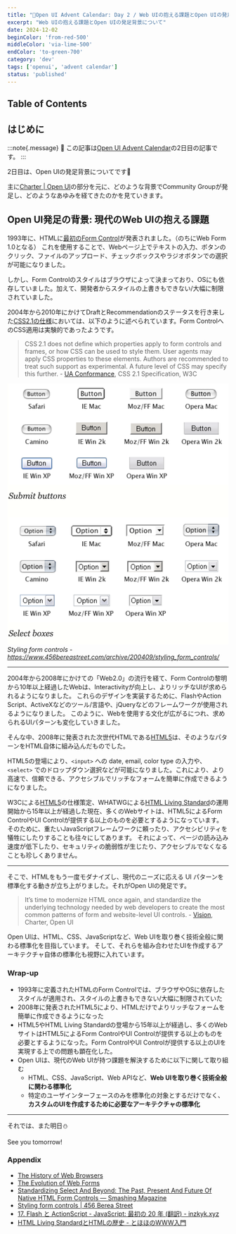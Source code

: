 ```yaml
---
title: "🎄Open UI Advent Calendar: Day 2 / Web UIの抱える課題とOpen UIの発足背景"
excerpt: "Web UIの抱える課題とOpen UIの発足背景について"
date: 2024-12-02
beginColor: 'from-red-500'
middleColor: 'via-lime-500'
endColor: 'to-green-700'
category: 'dev'
tags: ['openui', 'advent calendar']
status: 'published'
---
```

## Table of Contents

## はじめに

:::note{.message}
🎄 この記事は[Open UI Advent Calendar](https://adventar.org/calendars/10293)の2日目の記事です。
:::

2日目は、Open UIの発足背景についてです🧤

主に[Charter | Open UI](https://open-ui.org/charter/)の部分を元に、どのような背景でCommunity Groupが発足し、どのようなあゆみを経てきたのかを見ていきます。

## Open UI発足の背景: 現代のWeb UIの抱える課題

1993年に、HTMLに[最初のForm Control](https://www.w3.org/MarkUp/HTMLPlus/htmlplus_1.html)が発表されました。（のちにWeb Form 1.0となる）
これを使用することで、Webページ上でテキストの入力、ボタンのクリック、ファイルのアップロード、チェックボックスやラジオボタンでの選択が可能になりました。

しかし、Form Controlのスタイルはブラウザによって決まっており、OSにも依存していました。加えて、開発者からスタイルの上書きもできない/大幅に制限されていました。

2004年から2010年にかけてDraftとRecommendationのステータスを行き来した[CSS2.1の仕様](https://www.w3.org/TR/CSS21/conform.html#q3.0)においては、以下のように述べられています。Form ControlへのCSS適用は実験的であったようです。

> CSS 2.1 does not define which properties apply to form controls and frames, or how CSS can be used to style them. User agents may apply CSS properties to these elements. Authors are recommended to treat such support as experimental. A future level of CSS may specify this further. - [UA Conformance](https://www.w3.org/TR/CSS21/conform.html#q3.0), CSS 2.1 Specification, W3C

![ブラウザ・OSの組み合わせで異なるForm Controlのスタイル](../../../../assets/images/different-styles-from-control.png)
*Styling form controls - <https://www.456bereastreet.com/archive/200409/styling_form_controls/>*

***

2004年から2008年にかけての「Web2.0」の流行を経て、Form Controlの黎明から10年以上経過したWebは、Interactivityが向上し、よりリッチなUIが求められるようになりました。
これらのデザインを実装するために、FlashやAction Script、ActiveXなどのツール/言語や、jQueryなどのフレームワークが使用されるようになりました。
このように、Webを使用する文化が広がるにつれ、求められるUIパターンも変化していきました。

そんな中、2008年に発表された次世代HTMLである[HTML5](https://html.spec.whatwg.org/multipage/)は、そのようなパターンをHTML自体に組み込んだものでした。

HTML5の登場により、`<input>` への date, email, color type の入力や、`<select>` でのドロップダウン選択などが可能になりました。これにより、より高速で、信頼できる、アクセシブルでリッチなフォームを簡単に作成できるようになりました。

W3Cによる[HTML5](https://www.w3.org/TR/2011/WD-html5-20110405/)の仕様策定、WHATWGによる[HTML Living Standard](https://html.spec.whatwg.org/)の運用開始から15年以上が経過した現在、多くのWebサイトは、HTML5によるForm ControlやUI Controlが提供する以上のものを必要とするようになっています。
そのために、重たいJavaScriptフレームワークに頼ったり、アクセシビリティを犠牲にしたりすることも往々にしてあります。
それによって、ページの読み込み速度が低下したり、セキュリティの脆弱性が生じたり、アクセシブルでなくなることも珍しくありません。

***

そこで、HTMLをもう一度モダナイズし、現代のニーズに応える UI パターンを標準化する動きが立ち上がりました。それがOpen UIの発足です。

> It’s time to modernize HTML once again, and standardize the underlying technology needed by web developers to create the most common patterns of form and website-level UI controls. - [Vision](https://open-ui.org/charter/), Charter, Open UI

Open UIは、HTML、CSS、JavaScriptなど、Web UIを取り巻く技術全般に関わる標準化を目指しています。
そして、それらを組み合わせたUIを作成するアーキテクチャ自体の標準化も視野に入れています。

### Wrap-up

- 1993年に定義されたHTMLのForm Controlでは、ブラウザやOSに依存したスタイルが適用され、スタイルの上書きもできない/大幅に制限されていた
- 2008年に発表されたHTML5により、HTMLだけでよりリッチなフォームを簡単に作成できるようになった
- HTML5やHTML Living Standardの登場から15年以上が経過し、多くのWebサイトはHTML5によるForm ControlやUI Controlが提供する以上のものを必要とするようになった。Form ControlやUI Controlが提供する以上のUIを実現する上での問題も顕在化した。
- Open UIは、現代のWeb UIが持つ課題を解決するために以下に関して取り組む
  - HTML、CSS、JavaScript、Web APIなど、**Web UIを取り巻く技術全般に関わる標準化**
  - 特定のユーザインターフェースのみを標準化の対象とするだけでなく、**カスタムのUIを作成するために必要なアーキテクチャの標準化**

***

それでは、また明日⛄

See you tomorrow!

### Appendix

- [The History of Web Browsers](https://www.mozilla.org/en-US/firefox/browsers/browser-history/)
- [The Evolution of Web Forms](https://ventureharbour.com/the-evolution-of-web-forms/)
- [Standardizing Select And Beyond: The Past, Present And Future Of Native HTML Form Controls — Smashing Magazine](https://www.smashingmagazine.com/2020/11/standardizing-select-native-html-form-controls/)
- [Styling form controls | 456 Berea Street](https://www.456bereastreet.com/archive/200409/styling_form_controls/)
- [17. Flash と ActionScript - JavaScript: 最初の 20 年 (翻訳) - inzkyk.xyz](https://inzkyk.xyz/js_20_years/failed_reformations/flash_and_actionscript/)
- [HTML Living StandardとHTMLの歴史 - とほほのWWW入門](https://www.tohoho-web.com/html/memo/htmlls.htm)
